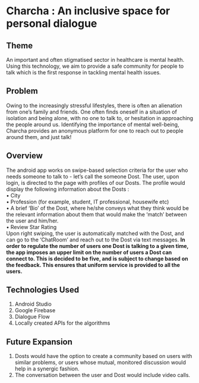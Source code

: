 # Charcha : An inclusive space for personal dialogue 
## Theme 
An important and often stigmatised sector in healthcare is mental health. 
Using this technology, we aim to provide a safe community for people to talk which is the first response in tackling mental health issues. <br/>
## Problem 
Owing to the increasingly stressful lifestyles, there is often an alienation from one’s family and friends. One often finds oneself in a situation of isolation and being alone, with no one to talk to, or hesitation in approaching the people around us. Identifying the importance of mental well-being, Charcha provides an anonymous platform for one to reach out to people around them, and just talk! 
## Overview
The android app works on swipe-based selection criteria for the user who needs someone to talk to -  let’s call the someone Dost.
The user, upon login, is directed to the page with profiles of our Dosts. The profile would display the following information about the Dosts : <br/>
•	City<br/>
•	Profession (for example, student, IT professional, housewife etc)<br/>
•	A brief ‘Bio’ of the Dost, where he/she conveys what they think would be the relevant information about them that would make the ‘match’ between the user and him/her.<br/>
•	Review Star Rating<br/>
Upon right swiping, the user is automatically matched with the Dost, and can go to the ‘ChatRoom’ and reach out to the Dost via text messages. 
**In order to regulate the number of users one Dost is talking to a given time, the app imposes an upper limit on the number of users a Dost can connect to. This is decided to be five, and is subject to change based on the feedback. This ensures that uniform service is provided to all the users.**
## Technologies Used
1.	Android Studio <br/>
2.	Google Firebase <br/>
3.	Dialogue Flow <br/>
4.	Locally created APIs for the algorithms <br/>
## Future Expansion
1.	Dosts would have the option to create a community based on users with similar problems, or users whose mutual, monitored discussion would help in a synergic fashion. <br/>
2.	The conversation between the user and Dost would include video calls.


